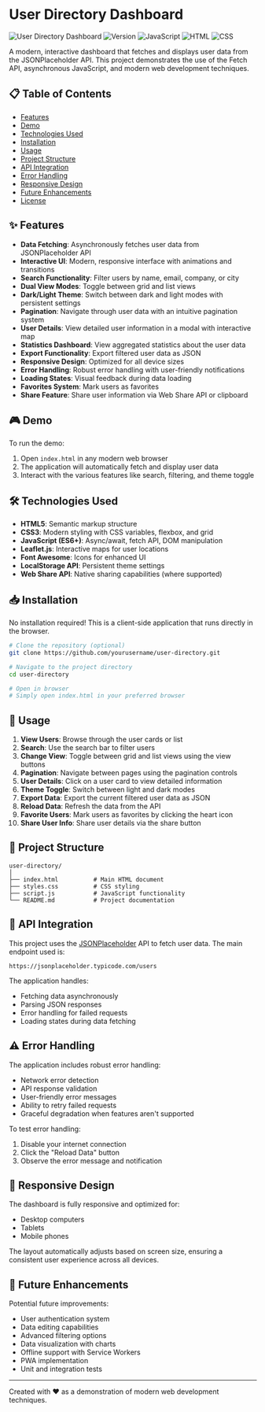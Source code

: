 # User Directory Dashboard

![User Directory Dashboard](https://img.shields.io/badge/Status-Complete-brightgreen)
![Version](https://img.shields.io/badge/Version-1.0-blue)
![JavaScript](https://img.shields.io/badge/JavaScript-ES6+-yellow)
![HTML](https://img.shields.io/badge/HTML-5-orange)
![CSS](https://img.shields.io/badge/CSS-3-blue)

A modern, interactive dashboard that fetches and displays user data from the JSONPlaceholder API. This project demonstrates the use of the Fetch API, asynchronous JavaScript, and modern web development techniques.

## 📋 Table of Contents

- [Features](#features)
- [Demo](#demo)
- [Technologies Used](#technologies-used)
- [Installation](#installation)
- [Usage](#usage)
- [Project Structure](#project-structure)
- [API Integration](#api-integration)
- [Error Handling](#error-handling)
- [Responsive Design](#responsive-design)
- [Future Enhancements](#future-enhancements)
- [License](#license)

## ✨ Features

- **Data Fetching**: Asynchronously fetches user data from JSONPlaceholder API
- **Interactive UI**: Modern, responsive interface with animations and transitions
- **Search Functionality**: Filter users by name, email, company, or city
- **Dual View Modes**: Toggle between grid and list views
- **Dark/Light Theme**: Switch between dark and light modes with persistent settings
- **Pagination**: Navigate through user data with an intuitive pagination system
- **User Details**: View detailed user information in a modal with interactive map
- **Statistics Dashboard**: View aggregated statistics about the user data
- **Export Functionality**: Export filtered user data as JSON
- **Responsive Design**: Optimized for all device sizes
- **Error Handling**: Robust error handling with user-friendly notifications
- **Loading States**: Visual feedback during data loading
- **Favorites System**: Mark users as favorites
- **Share Feature**: Share user information via Web Share API or clipboard

## 🎮 Demo

To run the demo:
1. Open `index.html` in any modern web browser
2. The application will automatically fetch and display user data
3. Interact with the various features like search, filtering, and theme toggle

## 🛠️ Technologies Used

- **HTML5**: Semantic markup structure
- **CSS3**: Modern styling with CSS variables, flexbox, and grid
- **JavaScript (ES6+)**: Async/await, fetch API, DOM manipulation
- **Leaflet.js**: Interactive maps for user locations
- **Font Awesome**: Icons for enhanced UI
- **LocalStorage API**: Persistent theme settings
- **Web Share API**: Native sharing capabilities (where supported)

## 📥 Installation

No installation required! This is a client-side application that runs directly in the browser.

```bash
# Clone the repository (optional)
git clone https://github.com/yourusername/user-directory.git

# Navigate to the project directory
cd user-directory

# Open in browser
# Simply open index.html in your preferred browser
```

## 🚀 Usage

1. **View Users**: Browse through the user cards or list
2. **Search**: Use the search bar to filter users
3. **Change View**: Toggle between grid and list views using the view buttons
4. **Pagination**: Navigate between pages using the pagination controls
5. **User Details**: Click on a user card to view detailed information
6. **Theme Toggle**: Switch between light and dark modes
7. **Export Data**: Export the current filtered user data as JSON
8. **Reload Data**: Refresh the data from the API
9. **Favorite Users**: Mark users as favorites by clicking the heart icon
10. **Share User Info**: Share user details via the share button

## 📁 Project Structure

```
user-directory/
│
├── index.html          # Main HTML document
├── styles.css          # CSS styling
├── script.js           # JavaScript functionality
└── README.md           # Project documentation
```

## 🔌 API Integration

This project uses the [JSONPlaceholder](https://jsonplaceholder.typicode.com/) API to fetch user data. The main endpoint used is:

```
https://jsonplaceholder.typicode.com/users
```

The application handles:
- Fetching data asynchronously
- Parsing JSON responses
- Error handling for failed requests
- Loading states during data fetching

## ⚠️ Error Handling

The application includes robust error handling:

- Network error detection
- API response validation
- User-friendly error messages
- Ability to retry failed requests
- Graceful degradation when features aren't supported

To test error handling:
1. Disable your internet connection
2. Click the "Reload Data" button
3. Observe the error message and notification

## 📱 Responsive Design

The dashboard is fully responsive and optimized for:
- Desktop computers
- Tablets
- Mobile phones

The layout automatically adjusts based on screen size, ensuring a consistent user experience across all devices.

## 🔮 Future Enhancements

Potential future improvements:
- User authentication system
- Data editing capabilities
- Advanced filtering options
- Data visualization with charts
- Offline support with Service Workers
- PWA implementation
- Unit and integration tests



---

Created with ❤️ as a demonstration of modern web development techniques.